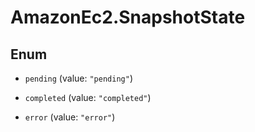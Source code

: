 # AmazonEc2.SnapshotState

## Enum


* `pending` (value: `"pending"`)

* `completed` (value: `"completed"`)

* `error` (value: `"error"`)


